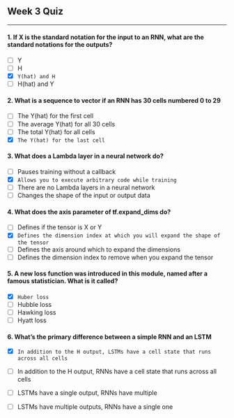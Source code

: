## Week 3 Quiz

---

#### 1. If X is the standard notation for the input to an RNN, what are the standard notations for the outputs?

- [ ] Y
- [ ] H
- [x] `Y(hat) and H`
- [ ] H(hat) and Y

#### 2. What is a sequence to vector if an RNN has 30 cells numbered 0 to 29

- [ ] The Y(hat) for the first cell
- [ ] The average Y(hat) for all 30 cells
- [ ] The total Y(hat) for all cells
- [x] `The Y(hat) for the last cell`

#### 3. What does a Lambda layer in a neural network do?

- [ ] Pauses training without a callback
- [x] `Allows you to execute arbitrary code while training`
- [ ] There are no Lambda layers in a neural network
- [ ] Changes the shape of the input or output data

#### 4. What does the axis parameter of tf.expand_dims do?

- [ ] Defines if the tensor is X or Y
- [x] `Defines the dimension index at which you will expand the shape of the tensor`
- [ ] Defines the axis around which to expand the dimensions
- [ ] Defines the dimension index to remove when you expand the tensor

#### 5. A new loss function was introduced in this module, named after a famous statistician. What is it called?

- [x] `Huber loss`
- [ ] Hubble loss
- [ ] Hawking loss
- [ ] Hyatt loss

#### 6. What’s the primary difference between a simple RNN and an LSTM

- [x] `In addition to the H output, LSTMs have a cell state that runs across all cells`
- [ ] In addition to the H output, RNNs have a cell state that runs across all cells 
- [ ] LSTMs have a single output, RNNs have multiple
- [ ] LSTMs have multiple outputs, RNNs have a single one

